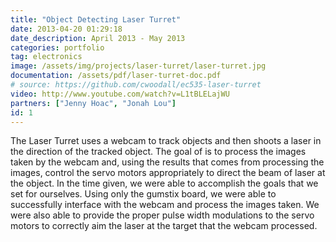 ```yaml
---
title: "Object Detecting Laser Turret"
date: 2013-04-20 01:29:18
date_description: April 2013 - May 2013
categories: portfolio
tag: electronics
image: /assets/img/projects/laser-turret/laser-turret.jpg
documentation: /assets/pdf/laser-turret-doc.pdf
# source: https://github.com/cwoodall/ec535-laser-turret
video: http://www.youtube.com/watch?v=L1tBLELajWU
partners: ["Jenny Hoac", "Jonah Lou"]
id: 1
---
```


The Laser Turret uses a webcam to track objects and then shoots a laser in the direction of the tracked object. The goal of is to process the images taken by the webcam and, using the results that comes from processing the images, control the servo motors appropriately to direct the beam of laser at the object. In the time given, we were able to accomplish the goals that we set for ourselves. Using only the gumstix board, we were able to successfully interface with the webcam and process the images taken. We were also able to provide the proper pulse width modulations to the servo motors to correctly aim the laser at the target that the webcam processed.
